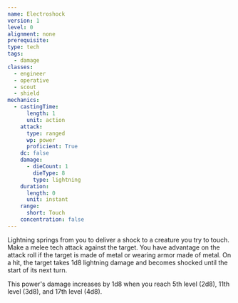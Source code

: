 ```yaml
---
name: Electroshock
version: 1
level: 0
alignment: none
prerequisite: 
type: tech
tags:
  - damage
classes:
  - engineer
  - operative
  - scout
  - shield
mechanics:
  - castingTime:
      length: 1
      unit: action
    attack:
      type: ranged
      wp: power
      proficient: True
    dc: false
    damage:
      - dieCount: 1
        dieType: 8
        type: lightning
    duration:
      length: 0
      unit: instant
    range:
      short: Touch
    concentration: false
---
```

Lightning springs from you to deliver a shock to a creature you try to touch. Make a melee tech attack against the target. You have advantage on the attack roll if the target is made of metal or wearing armor made of metal. On a hit, the target takes 1d8 lightning damage and becomes shocked until the start of its next turn.

This power's damage increases by 1d8 when you reach 5th level (2d8), 11th level (3d8), and 17th level (4d8).
    